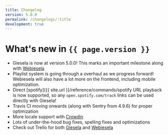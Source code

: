 ```yaml
---
title: Changelog
version: 5.0.0
permalink: /changelogs/:title
development: true
---
```


# What's new in `{{ page.version }}`

- Giesela is now at version 5.0.0! This marks an important milestone along with [Webiesela](https://github.com/siku2/Webiesela)
- Playlist system is going through a overhaul as we progress forward! Webiesela will also have a lot more on the frontend, including mobile optimization.
- Direct [spotify]({{ site.url }}/reference/commands/spotify URL playback is now supported, so any `open.spotify.com/track` links can be used directly with Giesela!
- Travis CI moving onwards (along with Sentry from 4.9.6) for proper optimization
- More locale support with [Crowdin](https://crowdin.com/)
- Lots of under-the-hood bug fixes, spelling fixes and optimizations
- Check out Trello for both [Giesela](https://trello.com/b/K5zhvvSY/giesela) and [Webiesela](https://trello.com/b/lUgFaaFH/webiesela) 

